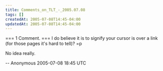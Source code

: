 ```yaml
---
title: Comments_on_TLT_-_2005.07.08
tags: []
createdAt: 2005-07-08T14:45-04:00
updatedAt: 2005-07-08T14:45-04:00
---
```


=== 1 Comment. ===
I do believe it is to signify your cursor is over a link (for those pages it's hard to tell)?  =p

No idea really.

-- Anonymous 2005-07-08 18:45 UTC


